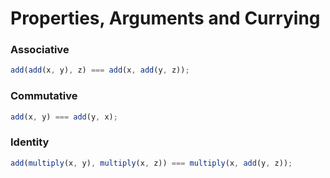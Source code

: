 # Properties, Arguments and Currying

### Associative

```js
add(add(x, y), z) === add(x, add(y, z));
```

### Commutative

```js
add(x, y) === add(y, x);
```

### Identity

```js
add(multiply(x, y), multiply(x, z)) === multiply(x, add(y, z));
```
